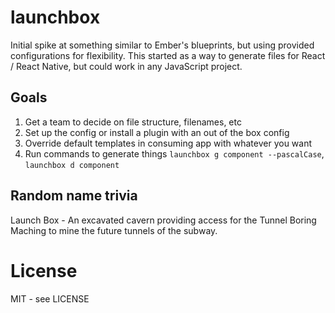 # launchbox

Initial spike at something similar to Ember's blueprints, but using provided configurations for flexibility. This started as a way to generate files for React / React Native, but could work in any JavaScript project.

## Goals
1. Get a team to decide on file structure, filenames, etc
2. Set up the config or install a plugin with an out of the box config
3. Override default templates in consuming app with whatever you want
4. Run commands to generate things `launchbox g component --pascalCase`, `launchbox d component`

## Random name trivia

Launch Box - An excavated cavern providing access for the Tunnel Boring Maching to mine the future
tunnels of the subway.

# License

MIT - see LICENSE
